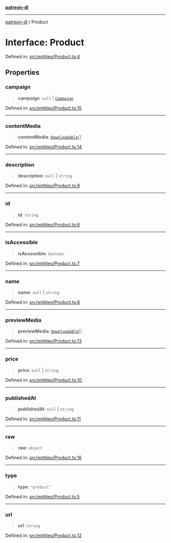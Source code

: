 [**patreon-dl**](../README.md)

***

[patreon-dl](../README.md) / Product

# Interface: Product

Defined in: [src/entities/Product.ts:4](https://github.com/patrickkfkan/patreon-dl/blob/21cb889ad3b60a77d2f4678e5262807670e6d9d0/src/entities/Product.ts#L4)

## Properties

### campaign

> **campaign**: `null` \| [`Campaign`](Campaign.md)

Defined in: [src/entities/Product.ts:15](https://github.com/patrickkfkan/patreon-dl/blob/21cb889ad3b60a77d2f4678e5262807670e6d9d0/src/entities/Product.ts#L15)

***

### contentMedia

> **contentMedia**: [`Downloadable`](../type-aliases/Downloadable.md)[]

Defined in: [src/entities/Product.ts:14](https://github.com/patrickkfkan/patreon-dl/blob/21cb889ad3b60a77d2f4678e5262807670e6d9d0/src/entities/Product.ts#L14)

***

### description

> **description**: `null` \| `string`

Defined in: [src/entities/Product.ts:9](https://github.com/patrickkfkan/patreon-dl/blob/21cb889ad3b60a77d2f4678e5262807670e6d9d0/src/entities/Product.ts#L9)

***

### id

> **id**: `string`

Defined in: [src/entities/Product.ts:6](https://github.com/patrickkfkan/patreon-dl/blob/21cb889ad3b60a77d2f4678e5262807670e6d9d0/src/entities/Product.ts#L6)

***

### isAccessible

> **isAccessible**: `boolean`

Defined in: [src/entities/Product.ts:7](https://github.com/patrickkfkan/patreon-dl/blob/21cb889ad3b60a77d2f4678e5262807670e6d9d0/src/entities/Product.ts#L7)

***

### name

> **name**: `null` \| `string`

Defined in: [src/entities/Product.ts:8](https://github.com/patrickkfkan/patreon-dl/blob/21cb889ad3b60a77d2f4678e5262807670e6d9d0/src/entities/Product.ts#L8)

***

### previewMedia

> **previewMedia**: [`Downloadable`](../type-aliases/Downloadable.md)[]

Defined in: [src/entities/Product.ts:13](https://github.com/patrickkfkan/patreon-dl/blob/21cb889ad3b60a77d2f4678e5262807670e6d9d0/src/entities/Product.ts#L13)

***

### price

> **price**: `null` \| `string`

Defined in: [src/entities/Product.ts:10](https://github.com/patrickkfkan/patreon-dl/blob/21cb889ad3b60a77d2f4678e5262807670e6d9d0/src/entities/Product.ts#L10)

***

### publishedAt

> **publishedAt**: `null` \| `string`

Defined in: [src/entities/Product.ts:11](https://github.com/patrickkfkan/patreon-dl/blob/21cb889ad3b60a77d2f4678e5262807670e6d9d0/src/entities/Product.ts#L11)

***

### raw

> **raw**: `object`

Defined in: [src/entities/Product.ts:16](https://github.com/patrickkfkan/patreon-dl/blob/21cb889ad3b60a77d2f4678e5262807670e6d9d0/src/entities/Product.ts#L16)

***

### type

> **type**: `"product"`

Defined in: [src/entities/Product.ts:5](https://github.com/patrickkfkan/patreon-dl/blob/21cb889ad3b60a77d2f4678e5262807670e6d9d0/src/entities/Product.ts#L5)

***

### url

> **url**: `string`

Defined in: [src/entities/Product.ts:12](https://github.com/patrickkfkan/patreon-dl/blob/21cb889ad3b60a77d2f4678e5262807670e6d9d0/src/entities/Product.ts#L12)
